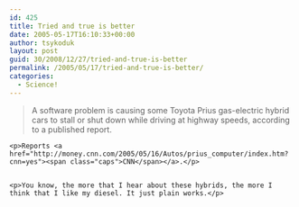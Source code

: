 ```yaml
---
id: 425
title: Tried and true is better
date: 2005-05-17T16:10:33+00:00
author: tsykoduk
layout: post
guid: 30/2008/12/27/tried-and-true-is-better
permalink: /2005/05/17/tried-and-true-is-better/
categories:
  - Science!
---
```

<blockquote>A software problem is causing some Toyota Prius gas-electric hybrid cars to stall or shut down while driving at highway speeds, according to a published report.</blockquote>

	<p>Reports <a href="http://money.cnn.com/2005/05/16/Autos/prius_computer/index.htm?cnn=yes"><span class="caps">CNN</span></a>.</p>


	<p>You know, the more that I hear about these hybrids, the more I think that I like my diesel. It just plain works.</p>